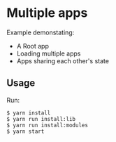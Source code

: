 # Multiple apps

Example demonstating:

* A Root app
* Loading multiple apps
* Apps sharing each other's state

## Usage

Run:

```
$ yarn install
$ yarn run install:lib
$ yarn run install:modules
$ yarn start
```
